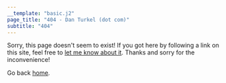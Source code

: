 ```yaml
---
__template: "basic.j2"
page_title: "404 - Dan Turkel (dot com)"
subtitle: "404"
---
```


Sorry, this page doesn't seem to exist! If you got here by following a link on this site, feel free to <a href="mailto:daturkel@gmail.com">let me know about it</a>. Thanks and sorry for the inconvenience!

Go back [home](/).
